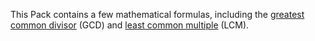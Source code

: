 This Pack contains a few mathematical formulas, including the [greatest common divisor][wikipedia_gcd] (GCD) and [least common multiple][wikipedia_lcm] (LCM).


[wikipedia_gcd]: https://en.wikipedia.org/wiki/Greatest_common_divisor
[wikipedia_lcm]: https://en.wikipedia.org/wiki/Least_common_multiple
